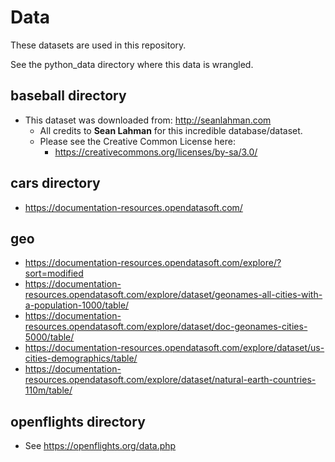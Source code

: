 # Data

These datasets are used in this repository.

See the python_data directory where this data is wrangled.

## baseball directory

- This dataset was downloaded from: http://seanlahman.com
  - All credits to **Sean Lahman** for this incredible database/dataset.
  - Please see the Creative Common License here:
    - https://creativecommons.org/licenses/by-sa/3.0/

## cars directory 

- https://documentation-resources.opendatasoft.com/

## geo

- https://documentation-resources.opendatasoft.com/explore/?sort=modified
- https://documentation-resources.opendatasoft.com/explore/dataset/geonames-all-cities-with-a-population-1000/table/
- https://documentation-resources.opendatasoft.com/explore/dataset/doc-geonames-cities-5000/table/
- https://documentation-resources.opendatasoft.com/explore/dataset/us-cities-demographics/table/
- https://documentation-resources.opendatasoft.com/explore/dataset/natural-earth-countries-110m/table/


## openflights directory

- See https://openflights.org/data.php


